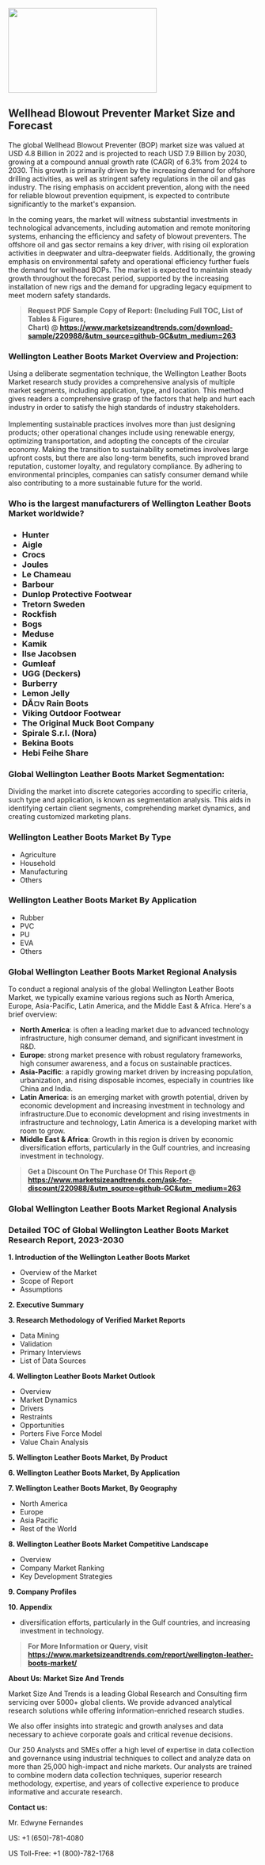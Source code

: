 <p><img class="alignnone size-medium wp-image-20088" src="https://ffe5etoiles.com/wp-content/uploads/2024/12/MST1-300x171.png" alt="" width="300" height="171" /></p><h2>Wellhead Blowout Preventer Market Size and Forecast</h2><p>The global Wellhead Blowout Preventer (BOP) market size was valued at USD 4.8 Billion in 2022 and is projected to reach USD 7.9 Billion by 2030, growing at a compound annual growth rate (CAGR) of 6.3% from 2024 to 2030. This growth is primarily driven by the increasing demand for offshore drilling activities, as well as stringent safety regulations in the oil and gas industry. The rising emphasis on accident prevention, along with the need for reliable blowout prevention equipment, is expected to contribute significantly to the market's expansion.</p><p>In the coming years, the market will witness substantial investments in technological advancements, including automation and remote monitoring systems, enhancing the efficiency and safety of blowout preventers. The offshore oil and gas sector remains a key driver, with rising oil exploration activities in deepwater and ultra-deepwater fields. Additionally, the growing emphasis on environmental safety and operational efficiency further fuels the demand for wellhead BOPs. The market is expected to maintain steady growth throughout the forecast period, supported by the increasing installation of new rigs and the demand for upgrading legacy equipment to meet modern safety standards.</p></p><blockquote id="" class=""><strong>Request PDF Sample Copy of Report: (Including Full TOC, List of Tables &amp; Figures, Chart)&nbsp;@&nbsp;<strong><a href="https://www.marketsizeandtrends.com/download-sample/220988/&utm_source=github-GC&utm_medium=263" target="_blank">https://www.marketsizeandtrends.com/download-sample/220988/&utm_source=github-GC&utm_medium=263</a></strong></strong></blockquote><h3 id="" class="">Wellington Leather Boots Market&nbsp;Overview and Projection:</h3><p id="" class="">Using a deliberate segmentation technique, the Wellington Leather Boots Market research study provides a comprehensive analysis of multiple market segments, including application, type, and location. This method gives readers a comprehensive grasp of the factors that help and hurt each industry in order to satisfy the high standards of industry stakeholders. <br /> <br />Implementing sustainable practices involves more than just designing products; other operational changes include using renewable energy, optimizing transportation, and adopting the concepts of the circular economy. Making the transition to sustainability sometimes involves large upfront costs, but there are also long-term benefits, such improved brand reputation, customer loyalty, and regulatory compliance. By adhering to environmental principles, companies can satisfy consumer demand while also contributing to a more sustainable future for the world.</p><h3 id="" class="">Who is the largest manufacturers of&nbsp;Wellington Leather Boots Market worldwide?</h3><h3 class=""><p><ul><li>Hunter </li><li> Aigle </li><li> Crocs </li><li> Joules </li><li> Le Chameau </li><li> Barbour </li><li> Dunlop Protective Footwear </li><li> Tretorn Sweden </li><li> Rockfish </li><li> Bogs </li><li> Meduse </li><li> Kamik </li><li> Ilse Jacobsen </li><li> Gumleaf </li><li> UGG (Deckers) </li><li> Burberry </li><li> Lemon Jelly </li><li> DÃ¤v Rain Boots </li><li> Viking Outdoor Footwear </li><li> The Original Muck Boot Company </li><li> Spirale S.r.l. (Nora) </li><li> Bekina Boots </li><li> Hebi Feihe Share</li></ul></p></h3><h3 id="" class="">Global&nbsp;Wellington Leather Boots Market Segmentation:</h3><p id="" class="">Dividing the market into discrete categories according to specific criteria, such type and application, is known as segmentation analysis. This aids in identifying certain client segments, comprehending market dynamics, and creating customized marketing plans.</p><h3 id="" class="">Wellington Leather Boots Market&nbsp;By Type</h3><p><p><ul><li>Agriculture</li><li> Household</li><li> Manufacturing</li><li> Others</p></li></ul></p></p><h3 id="" class="">Wellington Leather Boots Market&nbsp;By Application</h3><p class=""><p><ul><li>Rubber</li><li> PVC</li><li> PU</li><li> EVA</li><li> Others</li></ul></p></p><h3 id="" class="">Global Wellington Leather Boots Market Regional Analysis</h3><p id="" class="">To conduct a regional analysis of the global Wellington Leather Boots Market, we typically examine various regions such as North America, Europe, Asia-Pacific, Latin America, and the Middle East &amp; Africa. Here's a brief overview:</p><ul><li><strong>North America</strong>: is often a leading market due to advanced technology infrastructure, high consumer demand, and significant investment in R&amp;D.</li><li><strong>Europe</strong>: strong market presence with robust regulatory frameworks, high consumer awareness, and a focus on sustainable practices.</li><li><strong>Asia-Pacific</strong>: a rapidly growing market driven by increasing population, urbanization, and rising disposable incomes, especially in countries like China and India.</li><li><strong>Latin America</strong>: is an emerging market with growth potential, driven by economic development and increasing investment in technology and infrastructure.Due to economic development and rising investments in infrastructure and technology, Latin America is a developing market with room to grow.</li><li><strong>Middle East &amp; Africa</strong>: Growth in this region is driven by economic diversification efforts, particularly in the Gulf countries, and increasing investment in technology.</li></ul><blockquote id="" class=""><strong>Get a Discount On The Purchase Of This Report @ <strong><a href="https://www.marketsizeandtrends.com/ask-for-discount/220988/&utm_source=github-GC&utm_medium=263" target="_blank">https://www.marketsizeandtrends.com/ask-for-discount/220988/&utm_source=github-GC&utm_medium=263</a></strong></strong></blockquote><h3 id="" class="">Global Wellington Leather Boots Market Regional Analysis</h3><h3 id="" class="">Detailed TOC of Global Wellington Leather Boots Market Research Report, 2023-2030</h3><p id="" class=""><strong>1. Introduction of the Wellington Leather Boots Market</strong></p><ul><li>Overview of the Market</li><li>Scope of Report</li><li>Assumptions</li></ul><p id="" class=""><strong>2. Executive Summary</strong></p><p id="" class=""><strong>3. Research Methodology of Verified Market Reports</strong></p><ul><li>Data Mining</li><li>Validation</li><li>Primary Interviews</li><li>List of Data Sources</li></ul><p id="" class=""><strong>4. Wellington Leather Boots Market Outlook</strong></p><ul><li>Overview</li><li>Market Dynamics</li><li>Drivers</li><li>Restraints</li><li>Opportunities</li><li>Porters Five Force Model</li><li>Value Chain Analysis</li></ul><p id="" class=""><strong>5. Wellington Leather Boots Market, By Product</strong></p><p id="" class=""><strong>6. Wellington Leather Boots Market, By Application</strong></p><p id="" class=""><strong>7. Wellington Leather Boots Market, By Geography</strong></p><ul><li>North America</li><li>Europe</li><li>Asia Pacific</li><li>Rest of the World</li></ul><p id="" class=""><strong>8. Wellington Leather Boots Market Competitive Landscape</strong></p><ul><li>Overview</li><li>Company Market Ranking</li><li>Key Development Strategies</li></ul><p id="" class=""><strong>9. Company Profiles</strong></p><p id="" class=""><strong>10. Appendix</strong></p><ul><li>diversification efforts, particularly in the Gulf countries, and increasing investment in technology.</li></ul><blockquote id="" class=""><strong>For More Information or Query, visit <strong><strong><a href="https://www.marketsizeandtrends.com/report/wellington-leather-boots-market/" target="_blank">https://www.marketsizeandtrends.com/report/wellington-leather-boots-market/</a></strong></strong></strong></blockquote><p id="" class=""><strong>About Us: Market Size And Trends</strong></p><p id="" class="">Market Size And Trends is a leading Global Research and Consulting firm servicing over 5000+ global clients. We provide advanced analytical research solutions while offering information-enriched research studies.</p><p id="" class="">We also offer insights into strategic and growth analyses and data necessary to achieve corporate goals and critical revenue decisions.</p><p id="" class="">Our 250 Analysts and SMEs offer a high level of expertise in data collection and governance using industrial techniques to collect and analyze data on more than 25,000 high-impact and niche markets. Our analysts are trained to combine modern data collection techniques, superior research methodology, expertise, and years of collective experience to produce informative and accurate research.</p><p id="" class=""><strong>Contact us:</strong></p><p id="" class="">Mr. Edwyne Fernandes</p><p id="" class="">US: +1 (650)-781-4080</p><p id="" class="">US Toll-Free: +1 (800)-782-1768</p>
